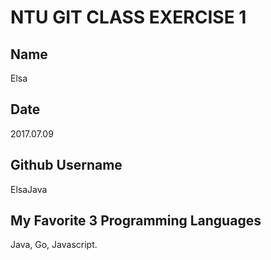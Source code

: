 # NTU GIT CLASS EXERCISE 1

Name
----
Elsa


Date
----
2017.07.09

Github Username
---------------
ElsaJava

My Favorite 3 Programming Languages
--------------------------------
Java,
Go,
Javascript.